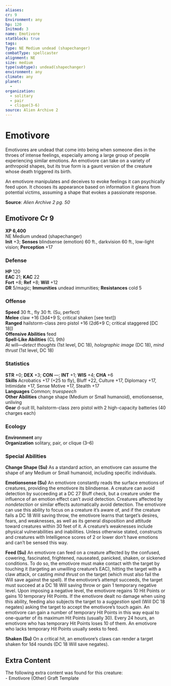 ```yaml
---
aliases: 
cr: 9
Environment: any
hp: 120
Initmod: 3
name: Emotivore
statblock: true
tags: 
Type: NE Medium undead (shapechanger)
combatType: spellcaster
alignment: NE
size: medium
type(subtype): undead(shapechanger)
environment: any
climate: any
planet:
  - 
organization:
  - solitary
  - pair
  - clique(3-6)
source: Alien Archive 2
---
```


# Emotivore

Emotivores are undead that come into being when someone dies in the throes of intense feelings, especially among a large group of people experiencing similar emotions. An emotivore can take on a variety of anthropoid shapes, but its true form is a gaunt version of the creature whose death triggered its birth.

An emotivore manipulates and deceives to evoke feelings it can psychically feed upon. It chooses its appearance based on information it gleans from potential victims, assuming a shape that evokes a passionate response.

**Source**:  _Alien Archive 2 pg. 50_

## Emotivore Cr 9

**XP 6,400**  
NE Medium undead (shapechanger)  
**Init** +3; **Senses** blindsense (emotion) 60 ft., darkvision 60 ft., low-light vision; **Perception** +17  

### Defense

**HP** 120  
**EAC** 21; **KAC** 22  
**Fort** +8; **Ref** +8; **Will** +12  
**DR** 5/magic; **Immunities** undead immunities; **Resistances** cold 5  

### Offense

**Speed** 30 ft., fly 30 ft. (Su, perfect)  
**Melee** claw +16 (3d4+9 S; critical shaken \[see text\])  
**Ranged** hailstorm-class zero pistol +16 (2d6+9 C; critical staggered \[DC 18\])  
**Offensive Abilities** feed  
**Spell-Like Abilities** (CL 9th)  
At will—_detect thoughts_ (1st level, DC 18), _holographic image_ (DC 18), _mind thrust_ (1st level, DC 18)

### Statistics

**STR** +0; **DEX** +3; **CON** —; **INT** +1; **WIS** +4; **CHA** +6  
**Skills** Acrobatics +17 (+25 to fly), Bluff +22, Culture +17, Diplomacy +17, Intimidate +17, Sense Motive +17, Stealth +17  
**Languages** Common; _truespeech_  
**Other Abilities** change shape (Medium or Small humanoid), emotionsense, unliving  
**Gear** d-suit III, hailstorm-class zero pistol with 2 high-capacity batteries (40 charges each)

### Ecology

**Environment** any  
**Organization** solitary, pair, or clique (3–6)

### Special Abilities

**Change Shape (Su)** As a standard action, an emotivore can assume the shape of any Medium or Small humanoid, including specific individuals.

**Emotionsense (Su)** An emotivore constantly reads the surface emotions of creatures, providing the emotivore its blindsense. A creature can avoid detection by succeeding at a DC 27 Bluff check, but a creature under the influence of an emotion effect can’t avoid detection. Creatures affected by _nondetection_ or similar effects automatically avoid detection. The emotivore can use this ability to focus on a creature it’s aware of, and if the creature fails a DC 18 Will saving throw, the emotivore learns that target’s desires, fears, and weaknesses, as well as its general disposition and attitude toward creatures within 30 feet of it. A creature’s weaknesses include physical vulnerabilities and inabilities. Unless otherwise stated, constructs and creatures with Intelligence scores of 2 or lower don’t have emotions and can’t be sensed this way.

**Feed (Su)** An emotivore can feed on a creature affected by the confused, cowering, fascinated, frightened, nauseated, panicked, shaken, or sickened conditions. To do so, the emotivore must make contact with the target by touching it (targeting an unwilling creature’s EAC), hitting the target with a claw attack, or casting _mind thrust_ on the target (which must also fail the Will save against the spell). If the emotivore’s attempt succeeds, the target must succeed at a DC 18 Will saving throw or gain 1 temporary negative level. Upon imposing a negative level, the emotivore regains 10 Hit Points or gains 10 temporary Hit Points. If the emotivore dealt no damage when using this ability, feeding also subjects the target to a _suggestion_ spell (Will DC 18 negates) asking the target to accept the emotivore’s touch again. An emotivore can gain a number of temporary Hit Points in this way equal to one-quarter of its maximum Hit Points (usually 30). Every 24 hours, an emotivore who has temporary Hit Points loses 10 of them. An emotivore who lacks temporary Hit Points usually seeks to feed.

**Shaken (Su)** On a critical hit, an emotivore’s claws can render a target shaken for 1d4 rounds (DC 18 Will save negates).

## Extra Content

The following extra content was found for this creature:  
\- Emotivore (Other) Graft Template



